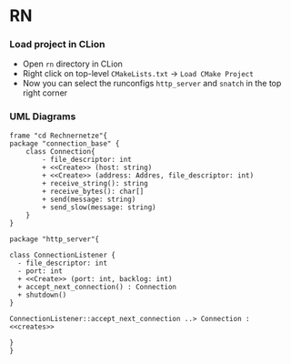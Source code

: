 # RN

### Load project in CLion
- Open `rn` directory in CLion
- Right click on top-level `CMakeLists.txt` -> `Load CMake Project`
- Now you can select the runconfigs `http_server` and `snatch` in the top right corner

### UML Diagrams

```plantuml
frame "cd Rechnernetze"{
package "connection_base" {
    class Connection{
        - file_descriptor: int
        + <<Create>> (host: string)
        + <<Create>> (address: Addres, file_descriptor: int)
        + receive_string(): string
        + receive_bytes(): char[]
        + send(message: string)
        + send_slow(message: string)
    }
}

package "http_server"{

class ConnectionListener {
  - file_descriptor: int
  - port: int
  + <<Create>> (port: int, backlog: int)
  + accept_next_connection() : Connection
  + shutdown()
}

ConnectionListener::accept_next_connection ..> Connection : <<creates>>

}
}
